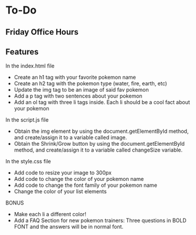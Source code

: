 # To-Do
## Friday Office Hours

## Features
In the index.html file
- Create an h1 tag with your favorite pokemon name
- Create an h2 tag with the pokemon type (water, fire, earth, etc)
- Update the img tag to be an image of said fav pokemon
- Add a p tag with two sentences about your pokemon
- Add an ol tag with three li tags inside. Each li should be a cool fact about your pokemon


In the script.js file
- Obtain the img element by using the document.getElementById method, and create/assign it to a variable called image.
- Obtain the Shrink/Grow button by using the document.getElementById method, and create/assign it to a variable called changeSize variable.


In the style.css file
- Add code to resize your image to 300px
- Add code to change the color of your pokemon name
- Add code to change the font family of your pokemon name
- Change the color of your list elements


BONUS
- Make each li a different color!
- Add a FAQ Section for new pokemon trainers: Three questions in BOLD FONT and the answers will be in normal font.


